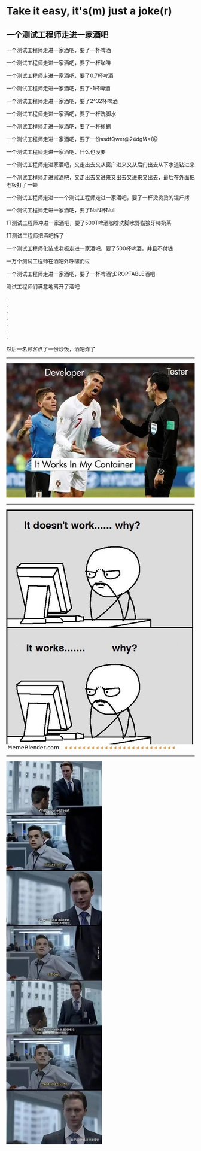 # Take it easy, it's(m) just a joke(r)

## 一个测试工程师走进一家酒吧


一个测试工程师走进一家酒吧，要了一杯啤酒

一个测试工程师走进一家酒吧，要了一杯咖啡

一个测试工程师走进一家酒吧，要了0.7杯啤酒

一个测试工程师走进一家酒吧，要了-1杯啤酒

一个测试工程师走进一家酒吧，要了2^32杯啤酒

一个测试工程师走进一家酒吧，要了一杯洗脚水

一个测试工程师走进一家酒吧，要了一杯蜥蜴

一个测试工程师走进一家酒吧，要了一份asdfQwer@24dg!&*(@

一个测试工程师走进一家酒吧，什么也没要

一个测试工程师走进家酒吧，又走出去又从窗户进来又从后门出去从下水道钻进来

一个测试工程师走进家酒吧，又走出去又进来又出去又进来又出去，最后在外面把老板打了一顿

一个测试工程师走进一一个测试工程师走进一家酒吧，要了一杯烫烫烫的锟斤拷

一个测试工程师走进一家酒吧，要了NaN杯Null

1T测试工程师冲进一家酒吧，要了500T啤酒咖啡洗脚水野猫狼牙棒奶茶

1T测试工程师把酒吧拆了

一个测试工程师化装成老板走进一家酒吧，要了500杯啤酒，并且不付钱

一万个测试工程师在酒吧外呼啸而过

一个测试工程师走进一家酒吧，要了一杯啤酒‘;DROPTABLE酒吧

测试工程师们满意地离开了酒吧

.  
.  
.  
.  
.  
.  
.  

然后一名顾客点了一份炒饭，酒吧炸了



----------

![it works in my container](../img/v2-72b4f54812d46569beb66ec159ad795e_720w.webp)

-----------

![why](../img/v2-9323a81c482d136fb5da7e1c6fb2c32a_720w.png)

---------------

![address](../img/v2-d02bfb0761e988f5bf02e1e7f6e11f4f_720w.webp)

